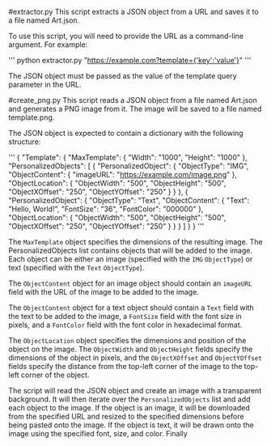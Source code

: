 #extractor.py
This script extracts a JSON object from a URL and saves it to a file named Art.json.

To use this script, you will need to provide the URL as a command-line argument. For example:

'''
python extractor.py "https://example.com?template={'key':'value'}"
'''

The JSON object must be passed as the value of the template query parameter in the URL.

#create_png.py
This script reads a JSON object from a file named Art.json and generates a PNG image from it. The image will be saved to a file named template.png.

The JSON object is expected to contain a dictionary with the following structure:

'''
{
  "Template": {
    "MaxTemplate": {
      "Width": "1000",
      "Height": "1000"
    },
    "PersonalizedObjects": [
      {
        "PersonalizedObject": {
          "ObjectType": "IMG",
          "ObjectContent": {
            "imageURL": "https://example.com/image.png"
          },
          "ObjectLocation": {
            "ObjectWidth": "500",
            "ObjectHeight": "500",
            "ObjectXOffset": "250",
            "ObjectYOffset": "250"
          }
        }
      },
      {
        "PersonalizedObject": {
          "ObjectType": "Text",
          "ObjectContent": {
            "Text": "Hello, World!",
            "FontSize": "36",
            "FontColor": "000000"
          },
          "ObjectLocation": {
            "ObjectWidth": "500",
            "ObjectHeight": "500",
            "ObjectXOffset": "250",
            "ObjectYOffset": "250"
          }
        }
      }
    ]
  }
}
'''

The `MaxTemplate` object specifies the dimensions of the resulting image. The PersonalizedObjects list contains objects that will be added to the image. Each object can be either an image (specified with the `IMG` `ObjectType`) or text (specified with the `Text` `ObjectType`).

The `ObjectContent` object for an image object should contain an `imageURL` field with the URL of the image to be added to the image.

The `ObjectContent` object for a text object should contain a `Text` field with the text to be added to the image, a `FontSize` field with the font size in pixels, and a `FontColor` field with the font color in hexadecimal format.

The `ObjectLocation` object specifies the dimensions and position of the object on the image. The `ObjectWidth` and `ObjectHeight` fields specify the dimensions of the object in pixels, and the `ObjectXOffset` and `ObjectYOffset` fields specify the distance from the top-left corner of the image to the top-left corner of the object.

The script will read the JSON object and create an image with a transparent background. It will then iterate over the `PersonalizedObjects` list and add each object to the image. If the object is an image, it will be downloaded from the specified URL and resized to the specified dimensions before being pasted onto the image. If the object is text, it will be drawn onto the image using the specified font, size, and color. Finally